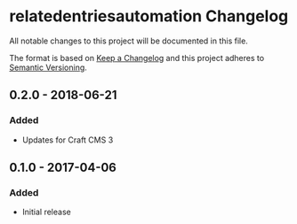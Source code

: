 # relatedentriesautomation Changelog

All notable changes to this project will be documented in this file.

The format is based on [Keep a Changelog](http://keepachangelog.com/) and this project adheres to [Semantic Versioning](http://semver.org/).

## 0.2.0 - 2018-06-21
### Added
- Updates for Craft CMS 3

## 0.1.0 - 2017-04-06
### Added
- Initial release
